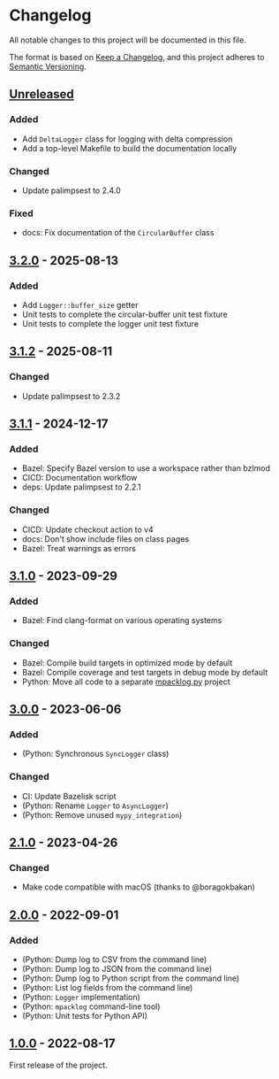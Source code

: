 # Changelog

All notable changes to this project will be documented in this file.

The format is based on [Keep a Changelog](https://keepachangelog.com/en/1.0.0/),
and this project adheres to [Semantic Versioning](https://semver.org/spec/v2.0.0.html).

## [Unreleased]

### Added

- Add `DeltaLogger` class for logging with delta compression
- Add a top-level Makefile to build the documentation locally

### Changed

- Update palimpsest to 2.4.0

### Fixed

- docs: Fix documentation of the `CircularBuffer` class

## [3.2.0] - 2025-08-13

### Added

- Add `Logger::buffer_size` getter
- Unit tests to complete the circular-buffer unit test fixture
- Unit tests to complete the logger unit test fixture

## [3.1.2] - 2025-08-11

### Changed

- Update palimpsest to 2.3.2

## [3.1.1] - 2024-12-17

### Added

- Bazel: Specify Bazel version to use a workspace rather than bzlmod
- CICD: Documentation workflow
- deps: Update palimpsest to 2.2.1

### Changed

- CICD: Update checkout action to v4
- docs: Don't show include files on class pages
- Bazel: Treat warnings as errors

## [3.1.0] - 2023-09-29

### Added

- Bazel: Find clang-format on various operating systems

### Changed

- Bazel: Compile build targets in optimized mode by default
- Bazel: Compile coverage and test targets in debug mode by default
- Python: Move all code to a separate [mpacklog.py](https://github.com/stephane-caron/mpacklog.py) project

## [3.0.0] - 2023-06-06

### Added

- (Python: Synchronous ``SyncLogger`` class)

### Changed

- CI: Update Bazelisk script
- (Python: Rename ``Logger`` to ``AsyncLogger``)
- (Python: Remove unused ``mypy_integration``)

## [2.1.0] - 2023-04-26

### Changed

- Make code compatible with macOS (thanks to @boragokbakan)

## [2.0.0] - 2022-09-01

### Added

- (Python: Dump log to CSV from the command line)
- (Python: Dump log to JSON from the command line)
- (Python: Dump log to Python script from the command line)
- (Python: List log fields from the command line)
- (Python: `Logger` implementation)
- (Python: `mpacklog` command-line tool)
- (Python: Unit tests for Python API)

## [1.0.0] - 2022-08-17

First release of the project.

[unreleased]: https://github.com/stephane-caron/mpacklog.cpp/compare/v3.2.0...HEAD
[3.2.0]: https://github.com/stephane-caron/mpacklog.cpp/compare/v3.1.2...v3.2.0
[3.1.2]: https://github.com/stephane-caron/mpacklog.cpp/compare/v3.1.1...v3.1.2
[3.1.1]: https://github.com/stephane-caron/mpacklog.cpp/compare/v3.1.0...v3.1.1
[3.1.0]: https://github.com/stephane-caron/mpacklog.cpp/compare/v3.0.0...v3.1.0
[3.0.0]: https://github.com/stephane-caron/mpacklog.cpp/compare/v2.1.0...v3.0.0
[2.1.0]: https://github.com/stephane-caron/mpacklog.cpp/compare/v2.0.0...v2.1.0
[2.0.0]: https://github.com/stephane-caron/mpacklog.cpp/compare/v1.0.0...v2.0.0
[1.0.0]: https://github.com/stephane-caron/mpacklog.cpp/releases/tag/v1.0.0
